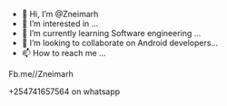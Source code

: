 - 👋 Hi, I’m @Zneimarh
- 👀 I’m interested in ...
- 🌱 I’m currently learning Software engineering ...
- 💞️ I’m looking to collaborate on Android developers...
- 📫 How to reach me ...

Fb.me//Zneimarh

+254741657564 on whatsapp 


<!---
Zneimarh/Zneimarh is a ✨ special ✨ repository because its `README.md` (this file) appears on your GitHub profile.
You can click the Preview link to take a look at your changes.
--->

